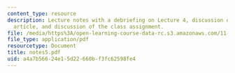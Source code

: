 ```yaml
---
content_type: resource
description: Lecture notes with a debriefing on Lecture 4, discussion of the Marcuse
  article, and discussion of the class assignment.
file: /media/https%3A/open-learning-course-data-rc.s3.amazonaws.com/11-201-gateway-planning-action-fall-2007/a4a7b56624e15d22660bf3fc62598fe4_notes5.pdf
file_type: application/pdf
resourcetype: Document
title: notes5.pdf
uid: a4a7b566-24e1-5d22-660b-f3fc62598fe4
---
```

